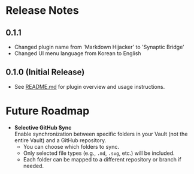 # Release Notes

## 0.1.1

- Changed plugin name from 'Markdown Hijacker' to 'Synaptic Bridge'
- Changed UI menu language from Korean to English

## 0.1.0 (Initial Release)

- See [README.md](./README.md) for plugin overview and usage instructions. 

# Future Roadmap

- **Selective GitHub Sync**  
  Enable synchronization between specific folders in your Vault (not the entire Vault) and a GitHub repository.  
  - You can choose which folders to sync.
  - Only selected file types (e.g., `.md`, `.svg`, etc.) will be included.
  - Each folder can be mapped to a different repository or branch if needed.